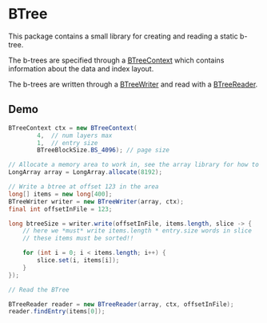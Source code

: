 # BTree

This package contains a small library for creating and reading a static b-tree.

The b-trees are specified through a [BTreeContext](src/main/java/nu/marginalia/btree/model/BTreeContext.java)
which contains information about the data and index layout.

The b-trees are written through a [BTreeWriter](src/main/java/nu/marginalia/btree/BTreeWriter.java) and 
read with a [BTreeReader](src/main/java/nu/marginalia/btree/BTreeReader.java). 

## Demo

```java
BTreeContext ctx = new BTreeContext(
        4,  // num layers max
        1,  // entry size
        BTreeBlockSize.BS_4096); // page size

// Allocate a memory area to work in, see the array library for how to do this with files
LongArray array = LongArray.allocate(8192);

// Write a btree at offset 123 in the area
long[] items = new long[400];
BTreeWriter writer = new BTreeWriter(array, ctx);
final int offsetInFile = 123;

long btreeSize = writer.write(offsetInFile, items.length, slice -> {
    // here we *must* write items.length * entry.size words in slice
    // these items must be sorted!!

    for (int i = 0; i < items.length; i++) {
        slice.set(i, items[i]);
    }
});

// Read the BTree

BTreeReader reader = new BTreeReader(array, ctx, offsetInFile);
reader.findEntry(items[0]);
```